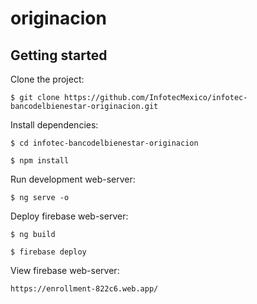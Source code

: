 # originacion

## Getting started

Clone the project:

    $ git clone https://github.com/InfotecMexico/infotec-bancodelbienestar-originacion.git

Install dependencies:

    $ cd infotec-bancodelbienestar-originacion
    
    $ npm install

Run development web-server:

    $ ng serve -o

Deploy firebase web-server:

    $ ng build

    $ firebase deploy

View firebase web-server:

    https://enrollment-822c6.web.app/